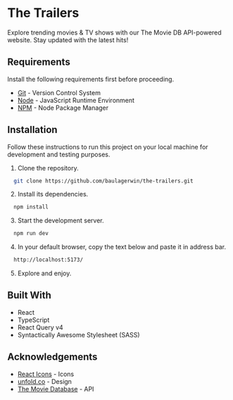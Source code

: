 # The Trailers

Explore trending movies & TV shows with our The Movie DB API-powered website. Stay updated with the latest hits!

## Requirements

Install the following requirements first before proceeding.

- [Git](https://git-scm.com/) - Version Control System
- [Node](https://nodejs.org/en) - JavaScript Runtime Environment
- [NPM](https://www.npmjs.com/) - Node Package Manager

## Installation

Follow these instructions to run this project on your local machine for development and testing purposes.

1. Clone the repository.

```bash
  git clone https://github.com/baulagerwin/the-trailers.git
```

2. Install its dependencies.

```bash
  npm install
```

3. Start the development server.

```bash
  npm run dev
```

4. In your default browser, copy the text below and paste it in address bar.

```bash
  http://localhost:5173/
```

5. Explore and enjoy.

## Built With

- React
- TypeScript
- React Query v4
- Syntactically Awesome Stylesheet (SASS)

## Acknowledgements

- [React Icons](https://react-icons.github.io/react-icons/) - Icons
- [unfold.co](https://unfold.co/) - Design
- [The Movie Database](https://developers.themoviedb.org/3) - API
